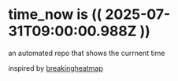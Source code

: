 # time_now is (( 2025-07-31T09:00:00.988Z ))

an automated repo that shows the currnent time

inspired by [breakingheatmap](https://github.com/breakingheatmap/breakingheatmap)